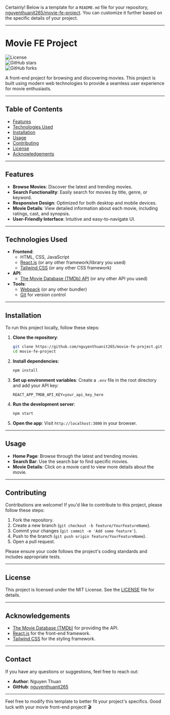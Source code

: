 Certainly! Below is a template for a `README.md` file for your repository, [nguyenthuanit265/movie-fe-project](https://github.com/nguyenthuanit265/movie-fe-project). You can customize it further based on the specific details of your project.

---

# Movie FE Project

![License](https://img.shields.io/badge/license-MIT-blue.svg)  
![GitHub stars](https://img.shields.io/github/stars/nguyenthuanit265/movie-fe-project?style=social)  
![GitHub forks](https://img.shields.io/github/forks/nguyenthuanit265/movie-fe-project?style=social)

A front-end project for browsing and discovering movies. This project is built using modern web technologies to provide a seamless user experience for movie enthusiasts.

---

## Table of Contents

- [Features](#features)
- [Technologies Used](#technologies-used)
- [Installation](#installation)
- [Usage](#usage)
- [Contributing](#contributing)
- [License](#license)
- [Acknowledgements](#acknowledgements)

---

## Features

- **Browse Movies**: Discover the latest and trending movies.
- **Search Functionality**: Easily search for movies by title, genre, or keyword.
- **Responsive Design**: Optimized for both desktop and mobile devices.
- **Movie Details**: View detailed information about each movie, including ratings, cast, and synopsis.
- **User-Friendly Interface**: Intuitive and easy-to-navigate UI.

---

## Technologies Used

- **Frontend**:
    - HTML, CSS, JavaScript
    - [React.js](https://reactjs.org/) (or any other framework/library you used)
    - [Tailwind CSS](https://tailwindcss.com/) (or any other CSS framework)
- **API**:
    - [The Movie Database (TMDb) API](https://www.themoviedb.org/documentation/api) (or any other API you used)
- **Tools**:
    - [Webpack](https://webpack.js.org/) (or any other bundler)
    - [Git](https://git-scm.com/) for version control

---

## Installation

To run this project locally, follow these steps:

1. **Clone the repository**:
   ```bash
   git clone https://github.com/nguyenthuanit265/movie-fe-project.git
   cd movie-fe-project
   ```

2. **Install dependencies**:
   ```bash
   npm install
   ```

3. **Set up environment variables**:
   Create a `.env` file in the root directory and add your API key:
   ```env
   REACT_APP_TMDB_API_KEY=your_api_key_here
   ```

4. **Run the development server**:
   ```bash
   npm start
   ```

5. **Open the app**:
   Visit `http://localhost:3000` in your browser.

---

## Usage

- **Home Page**: Browse through the latest and trending movies.
- **Search Bar**: Use the search bar to find specific movies.
- **Movie Details**: Click on a movie card to view more details about the movie.

---

## Contributing

Contributions are welcome! If you'd like to contribute to this project, please follow these steps:

1. Fork the repository.
2. Create a new branch (`git checkout -b feature/YourFeatureName`).
3. Commit your changes (`git commit -m 'Add some feature'`).
4. Push to the branch (`git push origin feature/YourFeatureName`).
5. Open a pull request.

Please ensure your code follows the project's coding standards and includes appropriate tests.

---

## License

This project is licensed under the MIT License. See the [LICENSE](LICENSE) file for details.

---

## Acknowledgements

- [The Movie Database (TMDb)](https://www.themoviedb.org/) for providing the API.
- [React.js](https://reactjs.org/) for the front-end framework.
- [Tailwind CSS](https://tailwindcss.com/) for the styling framework.

---

## Contact

If you have any questions or suggestions, feel free to reach out:

- **Author**: Nguyen Thuan
- **GitHub**: [nguyenthuanit265](https://github.com/nguyenthuanit265)

---

Feel free to modify this template to better fit your project's specifics. Good luck with your movie front-end project! 🎬